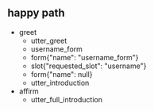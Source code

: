 ## happy path
* greet
  - utter_greet
  - username_form
  - form{"name": "username_form"}
  - slot{"requested_slot": "username"}
  - form{"name": null}
  - utter_introduction
* affirm
  - utter_full_introduction

<!---
## introduction
#* greet
#  - utter_introduction
#  - utter_sociodem

## happy path
* greet
  - utter_greet
* mood_great
  - utter_happy

## sad path 1
* greet
  - utter_greet
* mood_unhappy
  - utter_cheer_up
  - utter_did_that_help
* affirm
  - utter_happy

## sad path 2
* greet
  - utter_greet
* mood_unhappy
  - utter_cheer_up
  - utter_did_that_help
* deny
  - utter_goodbye

## say goodbye
* goodbye
  - utter_goodbye

## bot challenge
* bot_challenge
  - utter_iamabot

## hello goodbye path
* greet
  - utter_greet
* goodbye
  - utter_ask_why_leaving

  -->
